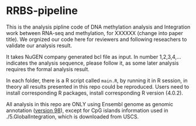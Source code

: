 # RRBS-pipeline

This is the analysis pipline code of DNA methylation analysis and Integration work between RNA-seq and methylation, for XXXXXX (change into paper title). We orgnized our code here for reviewers and following reseachers to validate our analysis result. 

It takes NuGEN company generated bcl file as input. In number 1,2,3,4,... indicates the analysis sequence, please follow it, as some later analysis requires the formal analysis result.

In each folder, there is a R script called `main.R`, by running it in R session, in theory all results presented in this repo could be reproduced. Users need to install corresponding R packages, install corresponding R version (4.0.2).

All analysis in this repo are ONLY using Ensembl genome as genomic annotation ([version 98](ftp://ftp.ensembl.org/pub/release-98/)), except for CpG islands information used in ./5.GlobalIntegration, which is downloaded from USCS.
